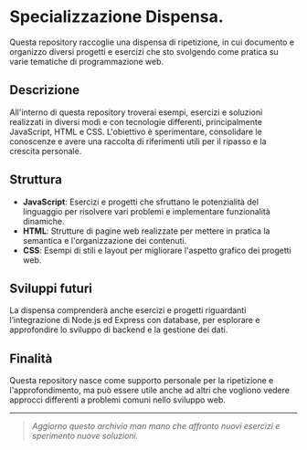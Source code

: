 # Specializzazione Dispensa.

Questa repository raccoglie una dispensa di ripetizione, in cui documento e organizzo diversi progetti e esercizi che sto svolgendo come pratica su varie tematiche di programmazione web.

## Descrizione

All'interno di questa repository troverai esempi, esercizi e soluzioni realizzati in diversi modi e con tecnologie differenti, principalmente JavaScript, HTML e CSS. L'obiettivo è sperimentare, consolidare le conoscenze e avere una raccolta di riferimenti utili per il ripasso e la crescita personale.

## Struttura

- **JavaScript**: Esercizi e progetti che sfruttano le potenzialità del linguaggio per risolvere vari problemi e implementare funzionalità dinamiche.
- **HTML**: Strutture di pagine web realizzate per mettere in pratica la semantica e l'organizzazione dei contenuti.
- **CSS**: Esempi di stili e layout per migliorare l'aspetto grafico dei progetti web.

## Sviluppi futuri

La dispensa comprenderà anche esercizi e progetti riguardanti l’integrazione di Node.js ed Express con database, per esplorare e approfondire lo sviluppo di backend e la gestione dei dati.

## Finalità

Questa repository nasce come supporto personale per la ripetizione e l'approfondimento, ma può essere utile anche ad altri che vogliono vedere approcci differenti a problemi comuni nello sviluppo web.

---

> _Aggiorno questo archivio man mano che affronto nuovi esercizi e sperimento nuove soluzioni._
